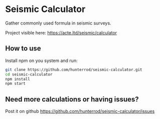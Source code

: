 # Seismic Calculator

Gather commonly used formula in seismic surveys.

Project visible here: https://acte.ltd/seismic/calculator

## How to use

Install npm on you system and run:

```sh
git clone https://github.com/hunterrod/seismic-calculator.git
cd seismic-calculator
npm install
npm start
```

## Need more calculations or having issues?

Post it on github https://github.com/hunterrod/seismic-calculator/issues
